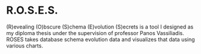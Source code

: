 # R.O.S.E.S.
(R)evealing (O)bscure (S)chema (E)volution (S)ecrets is a tool I designed as my diploma thesis under the supervision of professor Panos Vassiliadis. ROSES takes database schema evolution data and visualizes that data using various charts.